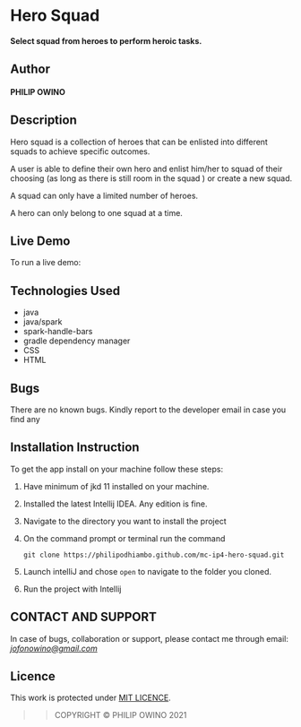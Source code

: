 # Hero Squad

#### Select squad from heroes to perform heroic tasks.

## Author

#### PHILIP OWINO

## Description

Hero squad is a collection of heroes that can be enlisted into different squads to achieve specific outcomes.

A user is able to define their own hero and enlist him/her to squad of their choosing (as long as there is still room in the squad ) or create a new squad.

A squad can only have a limited number of heroes.

A  hero can only belong to one squad at a time.

## Live Demo

To run a live demo:



## Technologies Used
- java
- java/spark
- spark-handle-bars
- gradle dependency manager
- CSS
- HTML



## Bugs

There are no known bugs. Kindly report to the developer email in case you find any

## Installation Instruction

To get the app install on your machine follow these steps:
1. Have minimum of jkd 11 installed on your machine.
1. Installed the latest Intellij IDEA. Any edition is fine.
1. Navigate to the directory you want to install the project
1. On the command prompt or terminal run the command

    ```
    git clone https://philipodhiambo.github.com/mc-ip4-hero-squad.git
    ```
1. Launch intelliJ and chose ``open`` to navigate to the folder you cloned.

1. Run the project with Intellij

## CONTACT AND SUPPORT
In case of bugs, collaboration or support, please contact me through email: *jofonowino@gmail.com*

## Licence

This work is protected under [MIT LICENCE](LICENCE.txt).

>>COPYRIGHT &copy; PHILIP OWINO 2021


